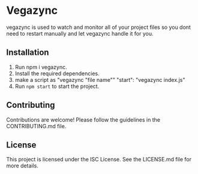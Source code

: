 # Vegazync

vegazync is used to watch and monitor all of your project files so you dont need to restart manually and let vegazync handle it for you.

## Installation

1. Run npm i vegazync.
2. Install the required dependencies.
3. make a script as "vegazync "file name""
     "start": "vegazync index.js"
3. Run `npm start` to start the project.

## Contributing

Contributions are welcome! Please follow the guidelines in the CONTRIBUTING.md file.

## License

This project is licensed under the ISC License. See the LICENSE.md file for more details.
